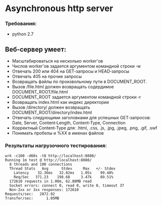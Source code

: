 # Asynchronous http server
### Требования:
- python 2.7
## Веб‑сервер умеет:
- Масштабироваться на несколько worker'ов
- Числов worker'ов задается аргументом командной строки ‑w
- Отвечать 200 или 404 на GET‑запросы и HEAD‑запросы
- Отвечать 405 на прочие запросы
- Возвращать файлы по произвольному пути в DOCUMENT_ROOT.
- Вызов /file.html должен возвращать содердимое DOCUMENT_ROOT/file.html
- DOCUMENT_ROOT задается аргументом командной строки ‑r
- Возвращать index.html как индекс директории
- Вызов /directory/ должен возвращать DOCUMENT_ROOT/directory/index.html
- Отвечать следующими заголовками для успешных GET‑запросов: Date, Server, Content‑Length, Content‑Type, Connection
- Корректный Content‑Type для: .html, .css, .js, .jpg, .jpeg, .png, .gif, .swf
- Понимать пробелы и %XX в именах файлов

### Результаты нагрузочного тестирования:
```
wrk -c100 -d60s -t8 http://localhost:8080/
Running 1m test @ http://localhost:8080/
  8 threads and 100 connections
  Thread Stats   Avg      Stdev     Max   +/- Stdev
    Latency    32.36ms   32.02ms   1.05s    99.48%
    Req/Sec   371.23    198.68     3.47k    89.51%
  172610 requests in 1.00m, 62.88MB read
  Socket errors: connect 0, read 0, write 0, timeout 37
  Non-2xx or 3xx responses: 172610
Requests/sec:   2872.92
Transfer/sec:      1.05MB
```
